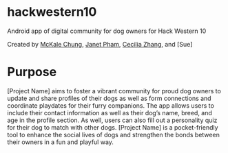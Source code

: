 # hackwestern10
Android app of digital community for dog owners for Hack Western 10 

Created by [McKale Chung](https://github.com/mckalechung), [Janet Pham](https://github.com/janetPham), [Cecilia Zhang](https://github.com/ceciliazyy), and [Sue]

# Purpose 
[Project Name] aims to foster a vibrant community for proud dog owners to update and share profiles of their dogs as well as form connections and coordinate playdates for their furry companions. The app allows users to include their contact information as well as their dog’s name, breed, and age in the profile section. As well, users can also fill out a personality quiz for their dog to match with other dogs. [Project Name] is a pocket-friendly tool to enhance the social lives of dogs and strengthen the bonds between their owners in a fun and playful way.
